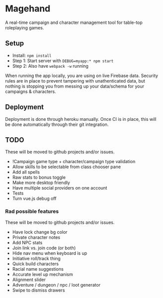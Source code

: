 # Magehand
A real-time campaign and character management tool for table-top roleplaying games.

## Setup
- Install: `npm install`
- Step 1: Start server with `DEBUG=myapp:* npm start`
- Step 2: Also have `webpack -w` running

When running the app locally, you are using on live Firebase data. Security rules are in place to prevent tampering with unathenticated data, but nothing is stopping you from messing up your data/schema for your campaigns & characters.

## Deployment
Deployment is done through heroku manually. Once CI is in place, this will be done automatically through their git integration.



## TODO
These will be moved to github projects and/or issues.
- !Campaign game type + character/campaign type validation
- Allow skills to be selectable from class chooser pane
- Add all spells
- Raw stats to bonus toggle
- Make more desktop friendly
- Have multiple social providers on one account
- Tests
- Turn vue.js debug off


### Rad possible features
These will be moved to github projects and/or issues.
- Have lock change bg color
- Private character notes
- Add NPC stats
- Join link vs. join code (or both)
- Hide nav menu when keyboard is up
- Initiative roll/track thing
- Quick build characters
- Racial name suggestions
- Accurate level up mechanism
- Alignment slider
- Adventure / dungeon / npc / loot generator
- Swipe to dismiss drawers
